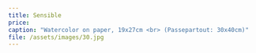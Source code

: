```yaml
---
title: Sensible
price:
caption: "Watercolor on paper, 19x27cm <br> (Passepartout: 30x40cm)" 
file: /assets/images/30.jpg
---
```

